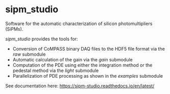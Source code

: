 # sipm_studio
Software for the automatic characterization of silicon photomultipliers (SiPMs).

*sipm_studio* provides the tools for:

- Conversion of CoMPASS binary DAQ files to the HDF5 file format via the *raw* submodule
- Automatic calculation of the gain via the *gain* submodule
- Computation of the PDE using either the integration method or the pedestal method via the *light* submodule
- Parallelization of PDE processing as shown in the *examples* submodule

See documentation here: https://sipm-studio.readthedocs.io/en/latest/
